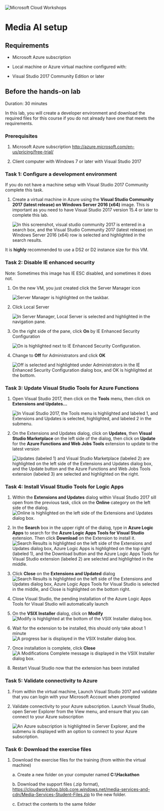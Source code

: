 
![](https://github.com/Microsoft/MCW-Template-Cloud-Workshop/raw/master/Media/ms-cloud-workshop.png "Microsoft Cloud Workshops")

# Media AI setup

## Requirements

-   Microsoft Azure subscription

-   Local machine or Azure virtual machine configured with:

-   Visual Studio 2017 Community Edition or later


## Before the hands-on lab

Duration: 30 minutes

In this lab, you will create a developer environment and download the required files for this course if you do not already have one that meets the requirements.

### Prerequisites

1.  Microsoft Azure subscription <http://azure.microsoft.com/en-us/pricing/free-trial/>

2.  Client computer with Windows 7 or later with Visual Studio 2017

### Task 1: Configure a development environment

If you do not have a machine setup with Visual Studio 2017 Community complete this task.

1.  Create a virtual machine in Azure using the **Visual Studio Community 2017 (latest release) on Windows Server 2016 (x64)** image. This is important as you need to have Visual Studio 2017 version 15.4 or later to complete this lab.

    ![In this screenshot, visual studio community 2017 is entered in a search box, and the Visual Studio Community 2017 (latest release) on Windows Server 2016 (x64) row is selected and highlighted in the search results.](images/Setup/image3.png "Use the image above to create a virtual machine in Azure")

It is **highly** recommended to use a DS2 or D2 instance size for this VM.

### Task 2: Disable IE enhanced security

Note: Sometimes this image has IE ESC disabled, and sometimes it does not.

1.  On the new VM, you just created click the Server Manager icon

    ![Server Manager is highlighted on the taskbar.](images/Setup/image4.png "Select Server Manager")

2.  Click Local Server

    ![In Server Manager, Local Server is selected and highlighted in the navigation pane.](images/Setup/image5.png "Select Local Server")

3.  On the right side of the pane, click **On** by IE Enhanced Security Configuration

    ![On is highlighted next to IE Enhanced Security Configuration.](images/Setup/image6.png "Turn IE Enhanced Security Configuration on")

4.  Change to **Off** for Administrators and click **OK**

    ![Off is selected and highlighted under Administrators in the IE Enhanced Security Configuration dialog box, and OK is highlighted at the bottom.](images/Setup/image7.png "Turn Administrators off")

### Task 3: Update Visual Studio Tools for Azure Functions

1.  Open Visual Studio 2017, then click on the **Tools** menu, then click on **Extensions and Updates...**

    ![In Visual Studio 2017, the Tools menu is highlighted and labeled 1, and Extensions and Updates is selected, highlighted, and labeled 2 in the submenu.](images/Setup/image8.png "Select Extensions and Updates")

1.  On the Extensions and Updates dialog, click on **Updates**, then **Visual Studio Marketplace** on the left side of the dialog, then click on **Update** for the **Azure Functions and Web Jobs Tools** extension to update to the latest version

    ![Updates (labeled 1) and Visual Studio Marketplace (labeled 2) are highlighted on the left side of the Extensions and Updates dialog box, and the Update button and the Azure Functions and Web Jobs Tools extension (labeled 3) are selected and highlighted on the right.](images/Setup/image9.png "Update Azure Functions and Web Jobs Tools")

### Task 4: Install Visual Studio Tools for Logic Apps

1.  Within the **Extensions and Updates** dialog within Visual Studio 2017 sill open from the previous task, click on the **Online** category on the left side of the dialog.\
    ![Online is highlighted on the left side of the Extensions and Updates dialog box.](images/Setup/image10.png "Select the Online category")

2.  In the **Search** box in the upper right of the dialog, type in **Azure Logic Apps** to search for the **Azure Logic Apps Tools for Visual Studio** extension. Then click **Download** on the Extension to install it.\
    ![Search Results is highlighted on the left side of the Extensions and Updates dialog box, Azure Logic Apps is highlighted on the top right (labeled 1), and the Download button and the Azure Logic Apps Tools for Visual Studio extension (labeled 2) are selected and highlighted in the middle.](images/Setup/image11.png "Download Azure Logic Apps Tools for Visual Studio")
    

3.  Click **Close** on the **Extensions and Updated** dialog![Search Results is highlighted on the left side of the Extensions and Updates dialog box, Azure Logic Apps Tools for Visual Studio is selected in the middle, and Close is highlighted on the bottom right.](images/Setup/image12.png "Close the Extensions and Updated dialog box")

4.  Close Visual Studio, the pending installation of the Azure Logic Apps Tools for Visual Studio will automatically launch

5.  On the **VSIX Installer** dialog, click on **Modify**\
    ![Modify is highlighted at the bottom of the VSIX Installer dialog box.](images/Setup/image13.png "Select Modify")

6.  Wait for the extension to be installed, this should only take about 1 minute\
    ![A progress bar is displayed in the VSIX Installer dialog box.](images/Setup/image14.png "Wait for the extension to install")

7.  Once installation is complete, click **Close**\
    ![A Modifications Complete message is displayed in the VSIX Installer dialog box.](images/Setup/image15.png "Close the installer")

8.  Restart Visual Studio now that the extension has been installed

### Task 5: Validate connectivity to Azure

1.  From within the virtual machine, Launch Visual Studio 2017 and validate that you can login with your Microsoft Account when prompted

2.  Validate connectivity to your Azure subscription. Launch Visual Studio, open Server Explorer from the View menu, and ensure that you can connect to your Azure subscription

    ![An Azure subscription is highlighted in Server Explorer, and the submenu is displayed with an option to connect to your Azure subscription.](images/Setup/image16.png "Validate connectivity")

### Task 6: Download the exercise files 

1.  Download the exercise files for the training (from within the virtual machine)

    a.  Create a new folder on your computer named **C:\\Hackathon**

    b.  Download the support files (.zip format), <https://cloudworkshop.blob.core.windows.net/media-services-and-cdn/Media-Services-Student-Files.zip> to the new folder.

    c.  Extract the contents to the same folder
